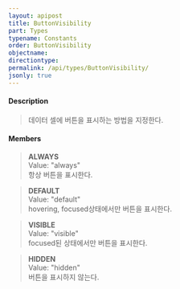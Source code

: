 ```yaml
---
layout: apipost
title: ButtonVisibility
part: Types
typename: Constants
order: ButtonVisibility
objectname: 
directiontype: 
permalink: /api/types/ButtonVisibility/
jsonly: true
---
```


#### Description

> 데이터 셀에 버튼을 표시하는 방법을 지정한다.

#### Members

> **ALWAYS**   
> Value: "always"  
> 항상 버튼을 표시한다.   

> **DEFAULT**  
> Value: "default"   
> hovering, focused상태에서만 버튼을 표시한다.    

> **VISIBLE**  
> Value: "visible"    
> focused된 상태에서만 버튼을 표시한다.       

> **HIDDEN**   
> Value: "hidden"  
> 버튼을 표시하지 않는다.     
